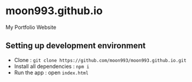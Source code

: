 # moon993.github.io

My Portfolio Website

## Setting up development environment

- Clone : `git clone https://github.com/moon993/moon993.github.io.git`
- Install all dependencies : `npm i`
- Run the app : open `index.html`
